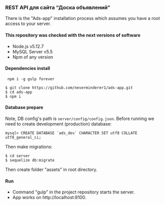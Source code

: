 ### REST API для сайта “Доска объявлений”

There is the "Ads-app" installation process which assumes you have a root access to your server.

#### This repository was checked with the next versions of software

* Node.js v5.12.7
* MySQL Server v5.5
* Npm of any version

#### Dependencies install

``` npm i -g gulp forever```

```
$ git clone https://github.com/neverminderer1/ads-app.git
$ cd ads-app
$ npm i
```

#### Database prepare

Note, DB config's path is `server/config/config.json`. Before running we need to create development (production) database:

```
mysql> CREATE DATABASE `ads_dev` CHARACTER SET utf8 COLLATE utf8_general_ci;
```

Then make migrations:

```
$ cd server
$ sequelize db:migrate
```

Then create folder "assets" in root directory.

#### Run

* Command "gulp" in the project repository starts the server.
* App works on http://localhost:8100.
